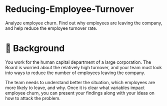 # Reducing-Employee-Turnover
Analyze employee churn. Find out why employees are leaving the company, and help reduce the employee turnover rate.

# 📖 Background
You work for the human capital department of a large corporation. The Board is worried about the relatively high turnover, and your team must look into ways to reduce the number of employees leaving the company.

The team needs to understand better the situation, which employees are more likely to leave, and why. Once it is clear what variables impact employee churn, you can present your findings along with your ideas on how to attack the problem.
